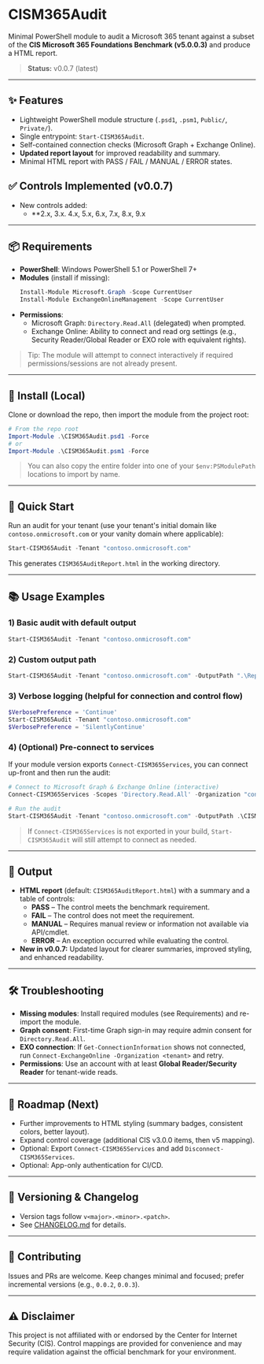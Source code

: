 # CISM365Audit

Minimal PowerShell module to audit a Microsoft 365 tenant against a subset of the **CIS Microsoft 365 Foundations Benchmark (v5.0.0.3)** and produce a HTML report.

> **Status:** v0.0.7 (latest)

---

## ✨ Features
- Lightweight PowerShell module structure (`.psd1`, `.psm1`, `Public/`, `Private/`).
- Single entrypoint: `Start-CISM365Audit`.
- Self-contained connection checks (Microsoft Graph + Exchange Online).
- **Updated report layout** for improved readability and summary.
- Minimal HTML report with PASS / FAIL / MANUAL / ERROR states.

## ✅ Controls Implemented (v0.0.7)
- New controls added:
  - **2.x, 3.x. 4.x, 5.x, 6.x, 7.x, 8.x, 9.x

---

## 📦 Requirements
- **PowerShell**: Windows PowerShell 5.1 or PowerShell 7+
- **Modules** (install if missing):
  ```powershell
  Install-Module Microsoft.Graph -Scope CurrentUser
  Install-Module ExchangeOnlineManagement -Scope CurrentUser
  ```
- **Permissions**:
  - Microsoft Graph: `Directory.Read.All` (delegated) when prompted.
  - Exchange Online: Ability to connect and read org settings (e.g., Security Reader/Global Reader or EXO role with equivalent rights).

> Tip: The module will attempt to connect interactively if required permissions/sessions are not already present.

---

## 🔧 Install (Local)
Clone or download the repo, then import the module from the project root:

```powershell
# From the repo root
Import-Module .\CISM365Audit.psd1 -Force
# or
Import-Module .\CISM365Audit.psm1 -Force
```

> You can also copy the entire folder into one of your `$env:PSModulePath` locations to import by name.

---

## 🚀 Quick Start
Run an audit for your tenant (use your tenant's initial domain like `contoso.onmicrosoft.com` or your vanity domain where applicable):

```powershell
Start-CISM365Audit -Tenant "contoso.onmicrosoft.com"
```

This generates `CISM365AuditReport.html` in the working directory.

---

## 📚 Usage Examples
### 1) Basic audit with default output
```powershell
Start-CISM365Audit -Tenant "contoso.onmicrosoft.com"
```

### 2) Custom output path
```powershell
Start-CISM365Audit -Tenant "contoso.onmicrosoft.com" -OutputPath ".\Reports\report.html"
```

### 3) Verbose logging (helpful for connection and control flow)
```powershell
$VerbosePreference = 'Continue'
Start-CISM365Audit -Tenant "contoso.onmicrosoft.com"
$VerbosePreference = 'SilentlyContinue'
```

### 4) (Optional) Pre-connect to services
If your module version exports `Connect-CISM365Services`, you can connect up-front and then run the audit:
```powershell
# Connect to Microsoft Graph & Exchange Online (interactive)
Connect-CISM365Services -Scopes 'Directory.Read.All' -Organization "contoso.onmicrosoft.com"

# Run the audit
Start-CISM365Audit -Tenant "contoso.onmicrosoft.com" -OutputPath .\CISM365AuditReport.html
```
> If `Connect-CISM365Services` is not exported in your build, `Start-CISM365Audit` will still attempt to connect as needed.

---

## 🧾 Output
- **HTML report** (default: `CISM365AuditReport.html`) with a summary and a table of controls:
  - **PASS** – The control meets the benchmark requirement.
  - **FAIL** – The control does not meet the requirement.
  - **MANUAL** – Requires manual review or information not available via API/cmdlet.
  - **ERROR** – An exception occurred while evaluating the control.
- **New in v0.0.7:** Updated layout for clearer summaries, improved styling, and enhanced readability.

---

## 🛠️ Troubleshooting
- **Missing modules**: Install required modules (see Requirements) and re-import the module.
- **Graph consent**: First-time Graph sign-in may require admin consent for `Directory.Read.All`.
- **EXO connection**: If `Get-ConnectionInformation` shows not connected, run `Connect-ExchangeOnline -Organization <tenant>` and retry.
- **Permissions**: Use an account with at least **Global Reader/Security Reader** for tenant-wide reads.

---

## 🧭 Roadmap (Next)
- Further improvements to HTML styling (summary badges, consistent colors, better layout).
- Expand control coverage (additional CIS v3.0.0 items, then v5 mapping).
- Optional: Export `Connect-CISM365Services` and add `Disconnect-CISM365Services`.
- Optional: App-only authentication for CI/CD.

---

## 🔖 Versioning & Changelog
- Version tags follow `v<major>.<minor>.<patch>`.
- See [CHANGELOG.md](CHANGELOG.md) for details.

---

## 🤝 Contributing
Issues and PRs are welcome. Keep changes minimal and focused; prefer incremental versions (e.g., `0.0.2`, `0.0.3`).

---

## ⚠️ Disclaimer
This project is not affiliated with or endorsed by the Center for Internet Security (CIS). Control mappings are provided for convenience and may require validation against the official benchmark for your environment.